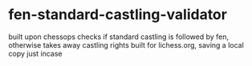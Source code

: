 # fen-standard-castling-validator
built upon chessops checks if standard castling is followed by fen, otherwise takes away castling rights
built for lichess.org, saving a local copy just incase
